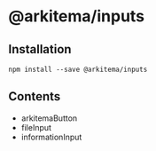 # @arkitema/inputs

## Installation

```
npm install --save @arkitema/inputs
```

## Contents

- arkitemaButton
- fileInput
- informationInput
